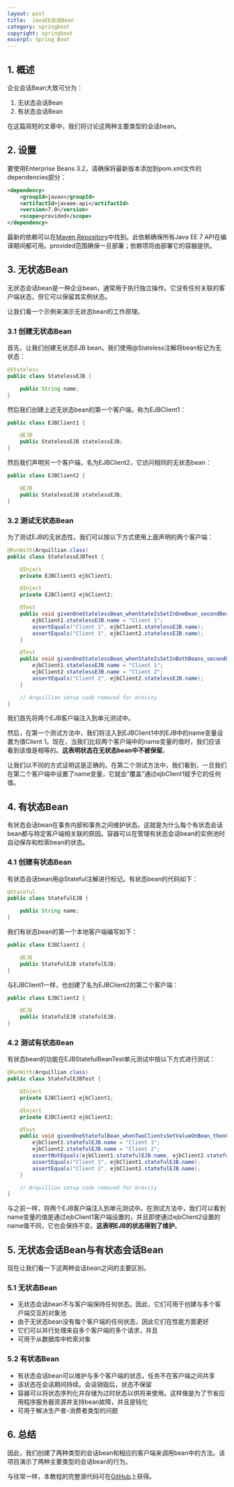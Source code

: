 ```yaml
---
layout: post
title:  JavaEE会话Bean
category: springboot
copyright: springboot
excerpt: Spring Boot
---
```


## 1. 概述

企业会话Bean大致可分为：

1.  无状态会话Bean
2.  有状态会话Bean

在这篇简短的文章中，我们将讨论这两种主要类型的会话bean。

## 2. 设置

要使用Enterprise Beans 3.2，请确保将最新版本添加到pom.xml文件的dependencies部分：

```xml
<dependency>
    <groupId>javax</groupId>
    <artifactId>javaee-api</artifactId>
    <version>7.0</version>
    <scope>provided</scope>
</dependency>
```

最新的依赖可以在[Maven Repository](https://central.sonatype.com/artifact/javax/javaee-api/8.0.1)中找到。此依赖确保所有Java EE 7 API在编译期间都可用。provided范围确保一旦部署；依赖项将由部署它的容器提供。

## 3. 无状态Bean

无状态会话bean是一种企业bean，通常用于执行独立操作。它没有任何关联的客户端状态，但它可以保留其实例状态。

让我们看一个示例来演示无状态bean的工作原理。

### 3.1 创建无状态Bean

首先，让我们创建无状态EJB bean。我们使用@Stateless注解将bean标记为无状态：

```java
@Stateless
public class StatelessEJB {

    public String name;
}
```

然后我们创建上述无状态bean的第一个客户端，称为EJBClient1：

```java
public class EJBClient1 {

    @EJB
    public StatelessEJB statelessEJB;
}
```

然后我们声明另一个客户端，名为EJBClient2，它访问相同的无状态bean：

```java
public class EJBClient2 {

    @EJB
    public StatelessEJB statelessEJB;
}
```

### 3.2 测试无状态Bean

为了测试EJB的无状态性，我们可以按以下方式使用上面声明的两个客户端：

```java
@RunWith(Arquillian.class)
public class StatelessEJBTest {

    @Inject
    private EJBClient1 ejbClient1;

    @Inject
    private EJBClient2 ejbClient2;

    @Test
    public void givenOneStatelessBean_whenStateIsSetInOneBean_secondBeanShouldHaveSameState() {
        ejbClient1.statelessEJB.name = "Client 1";
        assertEquals("Client 1", ejbClient1.statelessEJB.name);
        assertEquals("Client 1", ejbClient2.statelessEJB.name);
    }

    @Test
    public void givenOneStatelessBean_whenStateIsSetInBothBeans_secondBeanShouldHaveSecondBeanState() {
        ejbClient1.statelessEJB.name = "Client 1";
        ejbClient2.statelessEJB.name = "Client 2";
        assertEquals("Client 2", ejbClient2.statelessEJB.name);
    }

    // Arquillian setup code removed for brevity
}
```

我们首先将两个EJB客户端注入到单元测试中。

然后，在第一个测试方法中，我们将注入到EJBClient1中的EJB中的name变量设置为值Client 1。现在，当我们比较两个客户端中的name变量的值时，我们应该看到该值是相等的。**这表明状态在无状态bean中不被保留**。

让我们以不同的方式证明这是正确的。在第二个测试方法中，我们看到，一旦我们在第二个客户端中设置了name变量，它就会“覆盖”通过ejbClient1赋予它的任何值。

## 4. 有状态Bean

有状态会话bean在事务内部和事务之间维护状态。这就是为什么每个有状态会话bean都与特定客户端相关联的原因。容器可以在管理有状态会话bean的实例池时自动保存和检索bean的状态。

### 4.1 创建有状态Bean

有状态会话bean用@Stateful注解进行标记。有状态bean的代码如下：

```java
@Stateful
public class StatefulEJB {

    public String name;
}
```

我们有状态bean的第一个本地客户端编写如下：

```java
public class EJBClient1 {

    @EJB
    public StatefulEJB statefulEJB;
}
```

与EJBClient1一样，也创建了名为EJBClient2的第二个客户端：

```java
public class EJBClient2 {

    @EJB
    public StatefulEJB statefulEJB;
}
```

### 4.2 测试有状态Bean

有状态bean的功能在EJBStatefulBeanTest单元测试中按以下方式进行测试：

```java
@RunWith(Arquillian.class)
public class StatefulEJBTest {

    @Inject
    private EJBClient1 ejbClient1;

    @Inject
    private EJBClient2 ejbClient2;

    @Test
    public void givenOneStatefulBean_whenTwoClientsSetValueOnBean_thenClientStateIsMaintained() {
        ejbClient1.statefulEJB.name = "Client 1";
        ejbClient2.statefulEJB.name = "Client 2";
        assertNotEquals(ejbClient1.statefulEJB.name, ejbClient2.statefulEJB.name);
        assertEquals("Client 1", ejbClient1.statefulEJB.name);
        assertEquals("Client 2", ejbClient2.statefulEJB.name);
    }

    // Arquillian setup code removed for brevity
}
```

与之前一样，将两个EJB客户端注入到单元测试中。在测试方法中，我们可以看到name变量的值是通过ejbClient1客户端设置的，并且即使通过ejbClient2设置的name值不同，它也会保持不变。**这表明EJB的状态得到了维护**。

## 5. 无状态会话Bean与有状态会话Bean

现在让我们看一下这两种会话bean之间的主要区别。

### 5.1 无状态Bean

-   无状态会话bean不与客户端保持任何状态。因此，它们可用于创建与多个客户端交互的对象池
-   由于无状态bean没有每个客户端的任何状态，因此它们在性能方面更好
-   它们可以并行处理来自多个客户端的多个请求，并且
-   可用于从数据库中检索对象

### 5.2 有状态Bean

-   有状态会话bean可以维护与多个客户端的状态，任务不在客户端之间共享
-   该状态在会话期间持续。会话销毁后，状态不保留
-   容器可以将状态序列化并存储为过时状态以供将来使用。这样做是为了节省应用程序服务器资源并支持bean故障，并且是钝化
-   可用于解决生产者-消费者类型的问题

## 6. 总结

因此，我们创建了两种类型的会话bean和相应的客户端来调用bean中的方法。该项目演示了两种主要类型的会话bean的行为。

与往常一样，本教程的完整源代码可在[GitHub](https://github.com/tuyucheng7/taketoday-tutorial4j/tree/master/spring-boot-modules/spring-boot-ejb)上获得。